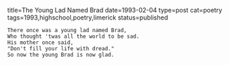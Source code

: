 title=The Young Lad Named Brad
date=1993-02-04
type=post
cat=poetry
tags=1993,highschool,poetry,limerick
status=published
~~~~~~
There once was a young lad named Brad,
Who thought 'twas all the world to be sad.
His mother once said,
"Don't fill your life with dread."
So now the young Brad is now glad.
